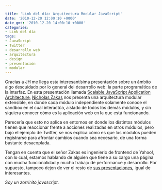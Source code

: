 ```yaml
---

title: 'Link del día: Arquitectura Modular JavaScript'
date: '2010-12-20 12:00:10 +0000'
date_gmt: '2010-12-20 14:00:10 +0000'
categories:
- Link del día
tags:
- JavaScript
- Twitter
- desarrollo web
- arquitectura
- design
- presentación
- modular
---
```


Gracias a JH me llega esta interesantísima presentación sobre un ámbito algo descuidado por lo general del desarrollo web: la parte programática de la interfaz. En esta presentación llamada [Scalable JavaScript Application Architecture](http://www.slideshare.net/nzakas/scalable-javascript-application-architecture), [Nicholas Zakas](http://www.nczonline.net/) nos presenta una arquitectura modular extensible, en donde cada módulo independiente solamente conoce el sandbox en el cual interactúa, aislado de todos los demás módulos, y sin  siquiera conocer cómo es la aplicación web en la que está funcionando.

Parecería que esto no aplica en entornos en donde los distintos módulos tienen que reaccionar frente a acciones realizadas en otros módulos, pero bajo el ejemplo de Twitter, se nos explica cómo es que los módulos pueden registrarse para afrontar cambios cuando sea necesario, de una forma bastante desacoplada.

Tengan en cuenta que el señor Zakas es ingenierio de frontend de Yahoo!, con lo cual, estamos hablando de alguien que tiene a su cargo una página con mucha funcionalidad y mucho trabajo de performance y desarrollo. Por supuesto, tampoco dejen de ver el resto de [sus presentaciones](http://www.slideshare.net/nzakas), igual de interesantes.

_Soy un zorrinito javascript._
